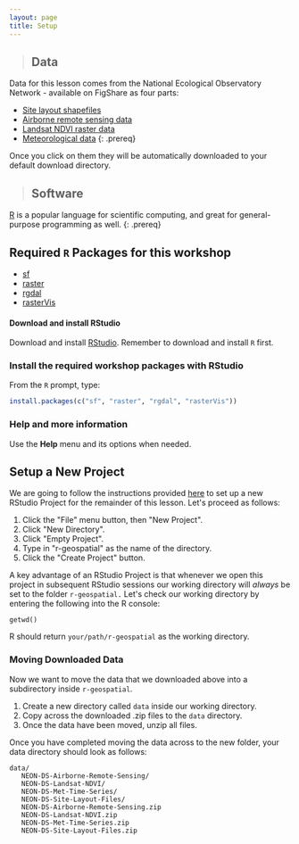 ```yaml
---
layout: page
title: Setup
---
```

> ## Data
Data for this lesson comes from the National Ecological Observatory Network - available on FigShare as four parts:
* [Site layout shapefiles](https://ndownloader.figshare.com/files/3708751)
* [Airborne remote sensing data](https://ndownloader.figshare.com/files/3701578)
* [Landsat NDVI raster data](https://ndownloader.figshare.com/files/4933582)
* [Meteorological data](https://ndownloader.figshare.com/files/3701572)
{: .prereq}

Once you click on them they will be automatically downloaded to your default download directory.

> ## Software
[R](http://cran.r-project.org) is a popular language for scientific computing, and great for general-purpose programming as well.
{: .prereq}

## Required `R` Packages for this workshop

* [sf](https://cran.r-project.org/package=sf)
* [raster](https://cran.r-project.org/package=raster)
* [rgdal](https://cran.r-project.org/package=rgdal)
* [rasterVis](https://cran.r-project.org/package=rasterVis)

#### Download and install RStudio

Download and install [RStudio](https://www.rstudio.com/products/rstudio/download/#download).
Remember to download and install `R` first.

### Install the required workshop packages with RStudio

From the `R` prompt, type:

```r
install.packages(c("sf", "raster", "rgdal", "rasterVis"))
```

### Help and more information

Use the **Help** menu and its options when needed.

## Setup a New Project

We are going to follow the instructions provided [here](http://www.datacarpentry.org/r-intro-geospatial/02-project-intro/)
 to set up a new RStudio Project for the remainder of this lesson.
Let's proceed as follows:

1. Click the "File" menu button, then "New Project".
2. Click "New Directory".
3. Click "Empty Project".
4. Type in "r-geospatial" as the name of the directory.
5. Click the "Create Project" button.

A key advantage of an RStudio Project is that whenever we open this project in
  subsequent RStudio sessions our working directory will *always* be set to the
  folder `r-geospatial.`
Let's check our working directory by entering the following into the R console:

```{r}
getwd()
```

R should return `your/path/r-geospatial` as the working directory.

### Moving Downloaded Data

Now we want to move the data that we downloaded above into a subdirectory
 inside `r-geospatial`.

1. Create a new directory called `data` inside our working directory.
2. Copy across the downloaded .zip files to the `data` directory.
3. Once the data have been moved, unzip all files.

Once you have completed moving the data across to the new folder,
 your data directory should look as follows:

 ```
 data/
    NEON-DS-Airborne-Remote-Sensing/
    NEON-DS-Landsat-NDVI/
    NEON-DS-Met-Time-Series/
    NEON-DS-Site-Layout-Files/
    NEON-DS-Airborne-Remote-Sensing.zip
    NEON-DS-Landsat-NDVI.zip
    NEON-DS-Met-Time-Series.zip
    NEON-DS-Site-Layout-Files.zip
 ```
